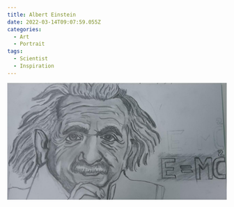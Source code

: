 ```yaml
---
title: Albert Einstein
date: 2022-03-14T09:07:59.055Z
categories:
  - Art
  - Portrait
tags:
  - Scientist
  - Inspiration
---
```


![](/assets/img/whatsapp-image-2022-03-14-at-14.39.17.jpeg)
